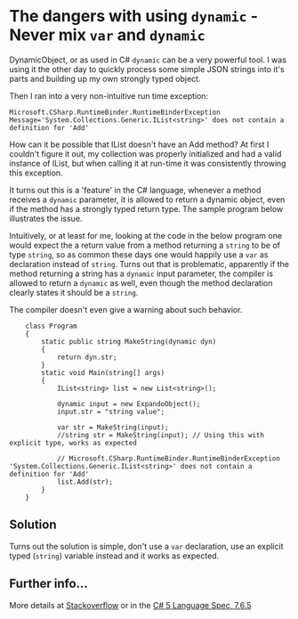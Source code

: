 [//]: # ( spellcheck-language en )

<!-- Sets up a default language for inline syntax highlighting -->
```CSharp
```
# The dangers with using `dynamic` - Never mix `var` and `dynamic`

DynamicObject, or as used in C# `dynamic` can be a very powerful tool. I was using it the other day to quickly process some simple JSON strings into it's parts and building up my own strongly typed object.

Then I ran into a very non-intuitive run time exception:

`Microsoft.CSharp.RuntimeBinder.RuntimeBinderException Message='System.Collections.Generic.IList<string>' does not contain a definition for 'Add'`

How can it be possible that IList doesn't have an Add method? At first I couldn't figure it out, my collection was properly initialized and had a valid instance of IList<string>, but when calling it at run-time it was consistently throwing this exception.

It turns out this is a 'feature' in the C# language, whenever a method receives a `dynamic` parameter, it is allowed to return a dynamic object, even if the method has a strongly typed return type. The sample program below illustrates the issue.

Intuitively, or at least for me, looking at the code in the below program one would expect the a return value from a method returning a `string` to be of type `string`, so as common these days one would happily use a `var` as declaration instead of `string`. Turns out that is problematic, apparently if the method returning a string has a `dynamic` input parameter, the compiler is allowed to return a `dynamic` as well, even though the method declaration clearly states it should be a `string`.  

The compiler doesn't even give a warning about such behavior.


```CSharp
    class Program
    {
        static public string MakeString(dynamic dyn)
        {
            return dyn.str;
        }
        static void Main(string[] args)
        {
            IList<string> list = new List<string>();

            dynamic input = new ExpandoObject();
            input.str = "string value";

            var str = MakeString(input);
            //string str = MakeString(input); // Using this with explicit type, works as expected

            // Microsoft.CSharp.RuntimeBinder.RuntimeBinderException 'System.Collections.Generic.IList<string>' does not contain a definition for 'Add'
            list.Add(str); 
        }
    }
```

## Solution
Turns out the solution is simple, don't use a `var` declaration, use an explicit typed (`string`) variable instead and it works as expected.

## Further info...
More details at [Stackoverflow](https://stackoverflow.com/questions/25892404/passing-dynamic-object-to-c-sharp-method-changes-return-type) or
in the 
[C# 5 Language Spec, 7.6.5](https://download.microsoft.com/download/0/B/D/0BDA894F-2CCD-4C2C-B5A7-4EB1171962E5/CSharp%20Language%20Specification.docx)

